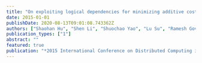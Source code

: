 ```yaml
---
title: "On exploiting logical dependencies for minimizing additive cost metrics in resource-limited crowdsensing"
date: 2015-01-01
publishDate: 2020-08-13T09:01:08.743362Z
authors: ["Shaohan Hu", "Shen Li", "Shuochao Yao", "Lu Su", "Ramesh Govindan", "Reginald Hobbs", "Tarek F Abdelzaher"]
publication_types: ["1"]
abstract: ""
featured: true
publication: "*2015 International Conference on Distributed Computing in Sensor Systems*"
---
```


